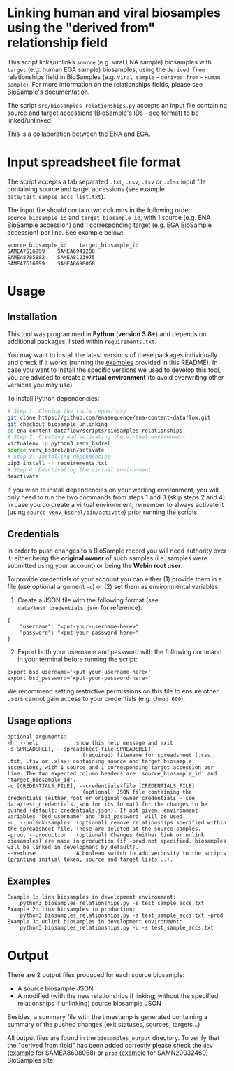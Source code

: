 # Linking human and viral biosamples using the "derived from" relationship field

This script links/unlinks ``source`` (e.g. viral ENA sample) biosamples with ``target`` (e.g. human EGA sample) biosamples, using the ``derived from`` relationships field in BioSamples (e.g. ``Viral sample`` - ``derived from`` - ``Human sample``). For more information on the relationships fields, please see [BioSample's documentation](https://www.ebi.ac.uk/biosamples/docs/guides/relationships).  

The script ``src/biosamples_relationships.py`` accepts an input file containing source and target accessions (BioSample's IDs - see [format](https://www.ebi.ac.uk/biosamples/docs/faq#_what_pattern_do_biosamples_accessions_follow)) to be linked/unlinked.
  
This is a collaboration between the [ENA](https://www.ebi.ac.uk/ena/browser/home) and [EGA](https://ega-archive.org/).   

# Input spreadsheet file format

The script accepts a tab separated ``.txt``, ``.csv``, ``.tsv`` or ``.xlsx`` input file containing source and target accessions (see example ``data/test_sample_accs_list.txt``).

The input file should contain two columns in the following order: ``source_biosample_id`` and ``target_biosample_id``, with 1 source (e.g. ENA BioSample accession) and 1 corresponding target (e.g. EGA BioSample accession) per line. See example below:

```
source_biosample_id    target_biosample_id
SAMEA7616999	SAMEA6941288
SAMEA8785882	SAMEA8123975
SAMEA7616999	SAMEA8698068
```


# Usage 

## Installation
This tool was programmed in **Python** (**version 3.8+**) and depends on additional packages, listed within ``requirements.txt``. 

You may want to install the latest versions of these packages individually and check if it works (running the [examples](#Examples) provided in this README). In case you want to install the specific versions we used to develop this tool, you are advised to create a **virtual environment** (to avoid overwriting other versions you may use).

To install Python dependencies:
```bash
# Step 1. Cloning the tools repository
git clone https://github.com/enasequence/ena-content-dataflow.git
git checkout biosample_unlinking
cd ena-content-dataflow/scripts/biosamples_relationships
# Step 2. Creating and activating the virtual environment
virtualenv -p python3 venv_bsdrel
source venv_bsdrel/bin/activate
# Step 3. Installing dependencies
pip3 install -r requirements.txt
# Step 4. Deactivating the virtual environment
deactivate
```
If you wish to install dependencies on your working environment, you will only need to run the two commands from steps 1 and 3 (skip steps 2 and 4). In case you do create a virtual environment, remember to always activate it (using `source venv_bsdrel/bin/activate`) prior running the scripts.

## Credentials
In order to push changes to a BioSample record you will need authority over it: either being the **original owner** of such samples (i.e. samples were submitted using your account) or being the **Webin root user**. 

To provide credentials of your account you can either (1) provide them in a file (use optional argument ``-c``) or (2) set them as environmental variables. 
1. Create a JSON file with the following format (see ``data/test_credentials.json`` for reference):
````
{
    "username": "<put-your-username-here>",
    "password": "<put-your-password-here>"
}
````
2. Export both your username and password with the following command in your terminal before running the script:
````
export bsd_username='<put-your-username-here>'
export bsd_password='<put-your-password-here>'
````

We recommend setting restrictive permissions on this file to ensure other users cannot gain access to your credentials (e.g. `chmod 600`).

## Usage options

```
optional arguments:
-h, --help            show this help message and exit
-s SPREADSHEET, --spreadsheet-file SPREADSHEET
                        (required) filename for spreadsheet (.csv, .txt, .tsv or .xlsx) containing source and target biosample accessions, with 1 source and 1 corresponding target accession per line. The two expected column headers are 'source_biosample_id' and 'target_biosample_id'.
-c [CREDENTIALS_FILE], --credentials-file [CREDENTIALS_FILE]
                        (optional) JSON file containing the credentials (either root or original owner credentials - see data/test_credentials.json for its format) for the changes to be pushed (default: credentials.json). If not given, environment variables 'bsd_username' and 'bsd_password' will be used.
-u, --unlink-samples  (optional) remove relationships specified within the spreadsheet file. These are deleted at the source samples.
-prod, --production   (optional) Changes (either link or unlink biosamples) are made in production (if -prod not specified, biosamples will be linked in development by default).
--verbose             A boolean switch to add verbosity to the scripts (printing initial token, source and target lists...).
```  

## Examples

```
Example 1: link biosamples in development environment:
    python3 biosamples_relationships.py -s test_sample_accs.txt
Example 2: link biosamples in production:
    python3 biosamples_relationships.py -s test_sample_accs.txt -prod
Example 3: unlink biosamples in development environment:
    python3 biosamples_relationships.py -u -s test_sample_accs.txt
```        

# Output
There are 2 output files produced for each source biosample:
- A source biosample JSON
- A modified (with the new relationships if linking; without the specified relationships if unlinking) source biosample JSON 

Besides, a summary file with the timestamp is generated containing a summary of the pushed changes (exit statuses, sources, targets...)

All output files are found in the ``biosamples_output`` directory. To verify that the "derived from field" has been added correctly please check the ``dev`` ([example](https://wwwdev.ebi.ac.uk/biosamples/samples/SAMEA8698068) for SAMEA8698068) or ``prod`` ([example](https://www.ebi.ac.uk/biosamples/samples/SAMN20032469) for SAMN20032469) BioSamples site.
